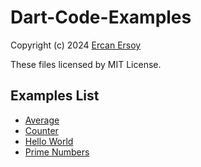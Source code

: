 # Dart-Code-Examples

Copyright (c) 2024 [Ercan Ersoy](http://ercanersoy.net)

These files licensed by MIT License.

## Examples List

* [Average](average)
* [Counter](counter)
* [Hello World](hello-world)
* [Prime Numbers](prime-numbers)
